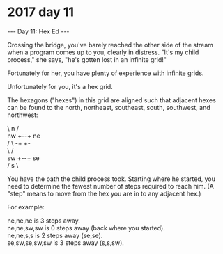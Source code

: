 # 2017 day 11

--- Day 11: Hex Ed ---

Crossing the bridge, you've barely reached the other side of the stream when a program comes up to you, clearly in distress.  "It's my child process," she says, "he's gotten lost in an infinite grid!"



Fortunately for her, you have plenty of experience with infinite grids.



Unfortunately for you, it's a hex grid.



The hexagons ("hexes") in this grid are aligned such that adjacent hexes can be found to the north, northeast, southeast, south, southwest, and northwest:



\ n  /\
nw +--+ ne\
  /    \\
-+      +-\
  \    /\
sw +--+ se\
  / s  \



You have the path the child process took. Starting where he started, you need to determine the fewest number of steps required to reach him. (A "step" means to move from the hex you are in to any adjacent hex.)



For example:



ne,ne,ne is 3 steps away.\
ne,ne,sw,sw is 0 steps away (back where you started).\
ne,ne,s,s is 2 steps away (se,se).\
se,sw,se,sw,sw is 3 steps away (s,s,sw).



